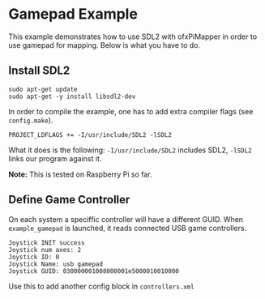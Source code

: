 # Gamepad Example

This example demonstrates how to use SDL2 with ofxPiMapper in order to use gamepad for mapping. Below is what you have to do.

## Install SDL2

```
sudo apt-get update
sudo apt-get -y install libsdl2-dev
```

In order to compile the example, one has to add extra compiler flags (see `config.make`). 

```
PROJECT_LDFLAGS += -I/usr/include/SDL2 -lSDL2
```

What it does is the following: `-I/usr/include/SDL2` includes SDL2, `-lSDL2` links our program against it.

**Note:** This is tested on Raspberry Pi so far. 

## Define Game Controller

On each system a speciffic controller will have a different GUID. When `example_gamepad` is launched, it reads connected USB game controllers.

```
Joystick INIT success
Joystick num axes: 2
Joystick ID: 0
Joystick Name: usb gamepad
Joystick GUID: 030000001008000001e5000010010000
```

Use this to add another config block in `controllers.xml`



